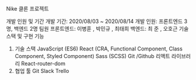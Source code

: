 Nike 클론 프로젝트

개발 인원 및 기간
개발 기간: 2020/08/03 ~ 2020/08/14
개발 인원: 프론트엔드 3명, 백엔드 2명
팀원
프론트엔드: 이병훈 , 박민규 , 최태희
백엔드: 최 준 , 오호근
기술 스택 및 구현 기능
1. 기술 스택
JavaScript (ES6)
React (CRA, Functional Component, Class Component, Styled Component)
Sass (SCSS)
Git /Github
리액트 라이브러리
React-router-dom
2. 협업 툴
Git
Slack
Trello









